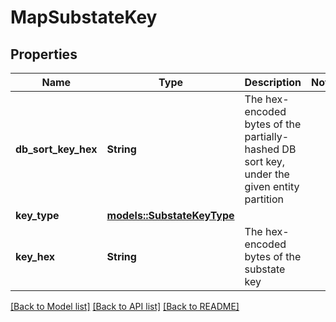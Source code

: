 # MapSubstateKey

## Properties

Name | Type | Description | Notes
------------ | ------------- | ------------- | -------------
**db_sort_key_hex** | **String** | The hex-encoded bytes of the partially-hashed DB sort key, under the given entity partition | 
**key_type** | [**models::SubstateKeyType**](SubstateKeyType.md) |  | 
**key_hex** | **String** | The hex-encoded bytes of the substate key | 

[[Back to Model list]](../README.md#documentation-for-models) [[Back to API list]](../README.md#documentation-for-api-endpoints) [[Back to README]](../README.md)


